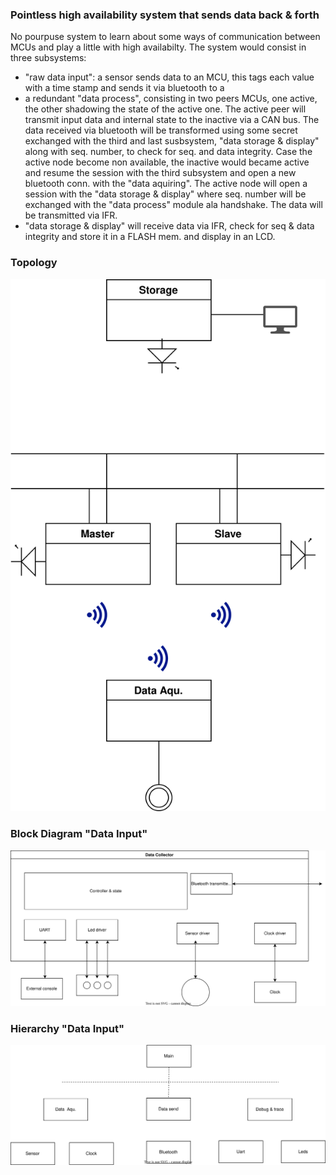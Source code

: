### Pointless high availability system that sends data back & forth

No pourpuse system to learn about some ways of communication between MCUs and play a little with high availabilty.
The system would consist in three subsystems:
- "raw data input":  a sensor sends data to an MCU, this tags each value with a time stamp and sends it via bluetooth to a
- a redundant "data process", consisting in two peers MCUs, one active, the other shadowing the state of the active one. The active peer will transmit input data and internal state to the inactive via a CAN bus. The data received via bluetooth will be transformed using some secret exchanged with the third and last susbsystem, "data storage & display" along with seq. number, to check for seq. and data integrity. Case the active node become non available, the inactive would became active and resume the session with the third subsystem and open a new bluetooth conn. with the "data aquiring". 
The active node will open a session with the "data storage & display" where seq. number will be exchanged with the "data process" module ala handshake. The data will be transmitted via IFR.
- "data storage & display" will receive data via IFR, check for seq & data integrity and store it in a FLASH mem. and display in an LCD.

### Topology

![block-diagram](https://github.com/richikitsch/Making_Embedded_Systems_Orange_Stars/blob/master/exercise-1/topoly.svg?raw=true)

### Block Diagram "Data Input"

![block-diagram](https://github.com/richikitsch/Making_Embedded_Systems_Orange_Stars/blob/master/exercise-1/collector-block.svg?raw=true)

### Hierarchy "Data Input"

![block-diagram](https://github.com/richikitsch/Making_Embedded_Systems_Orange_Stars/blob/master/exercise-1/hierarchy-collector.svg?raw=true)
